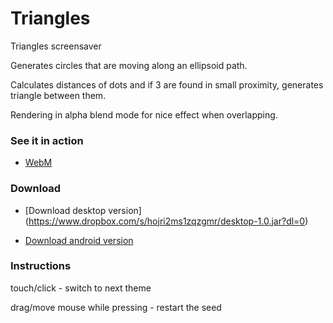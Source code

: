 # Triangles
Triangles screensaver

Generates circles that are moving along an ellipsoid path.

Calculates distances of dots and if 3 are found in small proximity, generates triangle between them. 

Rendering in alpha blend mode for nice effect when overlapping.

### See it in action

* [WebM](https://dl.dropboxusercontent.com/u/64175875/Triangles.webm)

### Download

* [Download desktop version] (https://www.dropbox.com/s/hojri2ms1zqzgmr/desktop-1.0.jar?dl=0)

* [Download android version](https://www.dropbox.com/s/f5cuhoyx8iuxhib/android-debug-unaligned.apk?dl=0)

### Instructions

touch/click - switch to next theme

drag/move mouse while pressing - restart the seed
